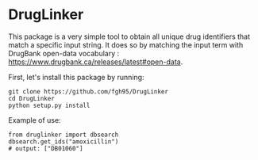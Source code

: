 # DrugLinker

This package is a very simple tool to obtain all unique drug identifiers that match a specific input string.
 It does so by matching the input term with DrugBank open-data vocabulary : https://www.drugbank.ca/releases/latest#open-data. 

First, let's install this package by running: 

```
git clone https://github.com/fgh95/DrugLinker
cd DrugLinker
python setup.py install
```

Example of use: 

```
from druglinker import dbsearch
dbsearch.get_ids("amoxicillin")
# output: ["DB01060"]
```
